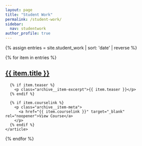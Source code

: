 ```yaml
---
layout: page
title: "Student Work"
permalink: /student-work/
sidebar:
  nav: studentwork
author_profile: true
---
```


{% assign entries = site.student_work | sort: 'date' | reverse %}

<div class="entries-list">
  {% for item in entries %}
    <article class="archive__item">
      <h2 class="archive__item-title">
        <a href="{{ item.url | relative_url }}">{{ item.title }}</a>
      </h2>

      {% if item.teaser %}
        <p class="archive__item-excerpt">{{ item.teaser }}</p>
      {% endif %}

      {% if item.courselink %}
        <p class="archive__item-meta">
          <a href="{{ item.courselink }}" target="_blank" rel="noopener">View Course</a>
        </p>
      {% endif %}
    </article>
  {% endfor %}
</div>
